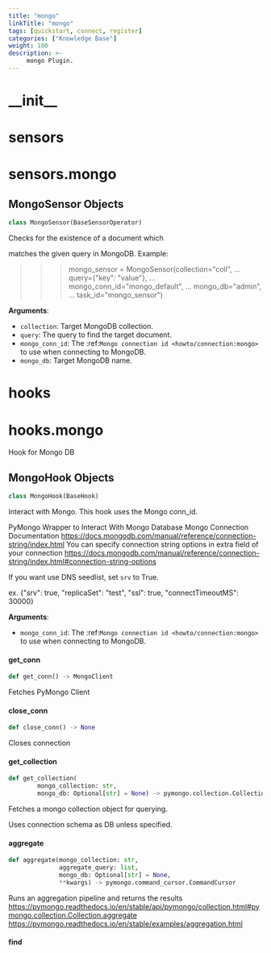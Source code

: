 ```yaml
---
title: "mongo"
linkTitle: "mongo"
tags: [quickstart, connect, register] 
categories: ["Knowledge Base"]
weight: 100
description: >-
     mongo Plugin.
---
```


<a id="__init__"></a>

# \_\_init\_\_

<a id="sensors"></a>

# sensors

<a id="sensors.mongo"></a>

# sensors.mongo

<a id="sensors.mongo.MongoSensor"></a>

## MongoSensor Objects

```python
class MongoSensor(BaseSensorOperator)
```

Checks for the existence of a document which

matches the given query in MongoDB. Example:

>>> mongo_sensor = MongoSensor(collection="coll",
...                            query={"key": "value"},
...                            mongo_conn_id="mongo_default",
...                            mongo_db="admin",
...                            task_id="mongo_sensor")

**Arguments**:

- `collection`: Target MongoDB collection.
- `query`: The query to find the target document.
- `mongo_conn_id`: The :ref:`Mongo connection id <howto/connection:mongo>` to use
when connecting to MongoDB.
- `mongo_db`: Target MongoDB name.

<a id="hooks"></a>

# hooks

<a id="hooks.mongo"></a>

# hooks.mongo

Hook for Mongo DB

<a id="hooks.mongo.MongoHook"></a>

## MongoHook Objects

```python
class MongoHook(BaseHook)
```

Interact with Mongo. This hook uses the Mongo conn_id.

PyMongo Wrapper to Interact With Mongo Database
Mongo Connection Documentation
https://docs.mongodb.com/manual/reference/connection-string/index.html
You can specify connection string options in extra field of your connection
https://docs.mongodb.com/manual/reference/connection-string/index.html#connection-string-options

If you want use DNS seedlist, set `srv` to True.

ex.
    {"srv": true, "replicaSet": "test", "ssl": true, "connectTimeoutMS": 30000}

**Arguments**:

- `mongo_conn_id`: The :ref:`Mongo connection id <howto/connection:mongo>` to use
when connecting to MongoDB.

<a id="hooks.mongo.MongoHook.get_conn"></a>

#### get\_conn

```python
def get_conn() -> MongoClient
```

Fetches PyMongo Client

<a id="hooks.mongo.MongoHook.close_conn"></a>

#### close\_conn

```python
def close_conn() -> None
```

Closes connection

<a id="hooks.mongo.MongoHook.get_collection"></a>

#### get\_collection

```python
def get_collection(
        mongo_collection: str,
        mongo_db: Optional[str] = None) -> pymongo.collection.Collection
```

Fetches a mongo collection object for querying.

Uses connection schema as DB unless specified.

<a id="hooks.mongo.MongoHook.aggregate"></a>

#### aggregate

```python
def aggregate(mongo_collection: str,
              aggregate_query: list,
              mongo_db: Optional[str] = None,
              **kwargs) -> pymongo.command_cursor.CommandCursor
```

Runs an aggregation pipeline and returns the results
https://pymongo.readthedocs.io/en/stable/api/pymongo/collection.html#pymongo.collection.Collection.aggregate
https://pymongo.readthedocs.io/en/stable/examples/aggregation.html

<a id="hooks.mongo.MongoHook.find"></a>

#### find

